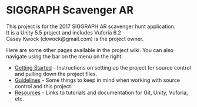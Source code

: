 <h1>SIGGRAPH Scavenger AR</h1>
This project is for the 2017 SIGGRAPH AR scavenger hunt application.<br />
It is a Unity 5.5 project and includes Vuforia 6.2<br />
Casey Kwock (ckwock@gmail.com) is the project owner.<br />

Here are some other pages available in the project wiki. You can also navigate using the bar on the menu on the right.

 - [Getting Started](getting-started) - Instructions on setting up the project for source control and pulling down the project files.
 - [Guidelines](guidelines) - Some things to keep in mind when working with source control and this project.
 - [Resources](resources) - Links to tutorials and documentation for Git, Unity, Vuforia, etc.
